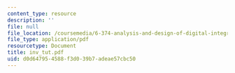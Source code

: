 ```yaml
---
content_type: resource
description: ''
file: null
file_location: /coursemedia/6-374-analysis-and-design-of-digital-integrated-circuits-fall-2003/d0d647954588f3d039b7adeae57cbc50_inv_tut.pdf
file_type: application/pdf
resourcetype: Document
title: inv_tut.pdf
uid: d0d64795-4588-f3d0-39b7-adeae57cbc50
---
```

